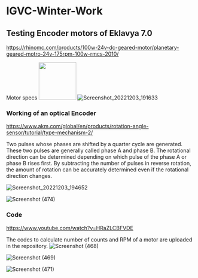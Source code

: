# IGVC-Winter-Work

## Testing Encoder motors of Eklavya 7.0
https://rhinomc.com/products/100w-24v-dc-geared-motor/planetary-geared-motro-24v-175rpm-100w-rmcs-2010/

Motor specs
<img src="https://user-images.githubusercontent.com/106007058/205484582-2a4d6526-4c55-4a38-8b51-59ea25b1ae2f.png" width="100" height="100">
![Screenshot_20221203_191633](https://user-images.githubusercontent.com/106007058/205484591-5317ac5a-f5f4-4f26-8bd8-70e82840ccbf.png)

### Working of an optical Encoder

https://www.akm.com/global/en/products/rotation-angle-sensor/tutorial/type-mechanism-2/

Two pulses whose phases are shifted by a quarter cycle are generated. These two pulses are generally called phase A and phase B. The rotational direction can be determined depending on which pulse of the phase A or phase B rises first. By subtracting the number of pulses in reverse rotation, the amount of rotation can be accurately determined even if the rotational direction changes.

![Screenshot_20221203_194652](https://user-images.githubusercontent.com/106007058/205484658-cc4d6553-4217-47d9-b1be-998600061c36.png)

![Screenshot (474)](https://user-images.githubusercontent.com/106007058/205484785-11c0731f-86f6-4a1a-b220-ee3f278b8f1c.png)

### Code
https://www.youtube.com/watch?v=HRaZLCBFVDE

The codes to calculate number of counts and RPM of a motor are uploaded in the repository.
![Screenshot (468)](https://user-images.githubusercontent.com/106007058/205484760-764a4a20-3742-4fa9-900d-7b5874796da8.png)

![Screenshot (469)](https://user-images.githubusercontent.com/106007058/205484764-9ef31b3f-baaf-46e3-bc34-21edfa785f65.png)

![Screenshot (471)](https://user-images.githubusercontent.com/106007058/205484768-db5d3eed-c711-4704-8e8e-7118f5bd4bc5.png)








